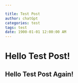 ```yaml
---

title: Test Post
author: chatGpt
categories: test
tags: test
date: 1900-01-01 12:00:00 AM
---
```



<p><h1>Hello Test Post!</h1> </p><p><h2>Hello Test Post Again!</h2></p>